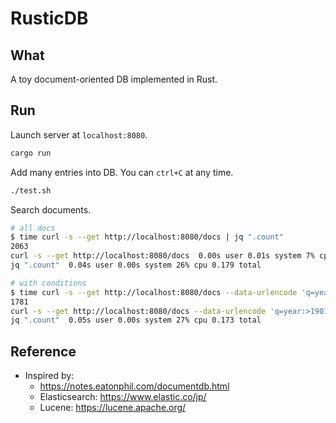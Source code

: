 # RusticDB

## What
A toy document-oriented DB implemented in Rust.

## Run
Launch server at `localhost:8080`.
```bash
cargo run
```

Add many entries into DB. You can `ctrl+C` at any time. 
```bash
./test.sh
```

Search documents.
```bash
# all docs
$ time curl -s --get http://localhost:8080/docs | jq ".count"
2063
curl -s --get http://localhost:8080/docs  0.00s user 0.01s system 7% cpu 0.177 total
jq ".count"  0.04s user 0.00s system 26% cpu 0.179 total

# with conditions
$ time curl -s --get http://localhost:8080/docs --data-urlencode 'q=year:>1901' | jq ".count"
1781
curl -s --get http://localhost:8080/docs --data-urlencode 'q=year:>1901'  0.00s user 0.01s system 6% cpu 0.172 total
jq ".count"  0.05s user 0.00s system 27% cpu 0.173 total
```

## Reference
- Inspired by: 
    - https://notes.eatonphil.com/documentdb.html
    - Elasticsearch: https://www.elastic.co/jp/
    - Lucene: https://lucene.apache.org/

